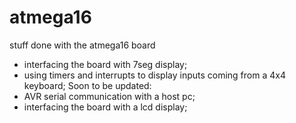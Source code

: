 # atmega16
stuff done with the atmega16 board
- interfacing the board with 7seg display;
- using timers and interrupts to display inputs coming from a 4x4 keyboard;
Soon to be updated:
- AVR serial communication with a host pc;
- interfacing the board with a lcd display;
